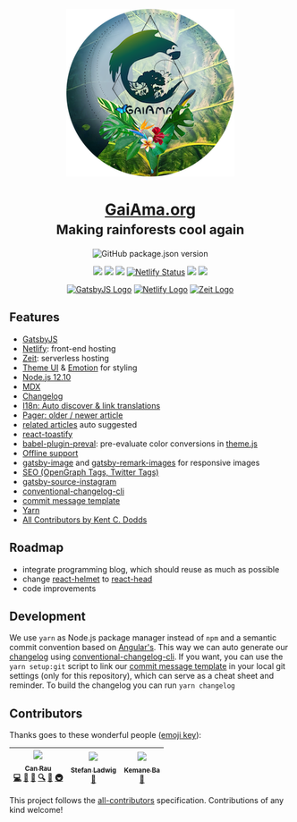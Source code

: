 <p align="center">
  <a href="https://www.gaiama.org/"><img src="src/assets/Kies-Logo-Round_small.png"></a>
</p>

<h1 align="center"><a href="https://www.gaiama.org" title="GaiAma.org">GaiAma.org</a><br>
<small>Making rainforests cool again</small>
</h1>

<p align="center"><img alt="GitHub package.json version" src="https://img.shields.io/github/package-json/v/GaiAma/gaiama.org.svg?style=for-the-badge"></p>

<p align="center">
  <a href="https://donate.gaiama.org/" title="Donate to help us protect more rainforest from being destroyed"><img src="https://img.shields.io/badge/$-support-green.svg"></a>
  <!-- <a href="https://www.gatsbyjs.org" title="Hosted on Netlify"><img src="https://img.shields.io/badge/gatsby-v2-%23663399.svg"/></a> -->
  <a href="#contributors" title="All Contributors"><img src="https://img.shields.io/badge/all_contributors-3-orange.svg"></a>
  <a href="http://makeapullrequest.com/" title="PRs Welcome"><img src="https://img.shields.io/badge/PRs-welcome-brightgreen.svg"></a>
  <!-- <a href="https://david-dm.org/GaiAma/gaiama.org" title="dependencies status"><img src="https://david-dm.org/GaiAma/gaiama.org/status.svg"/></a>
  <a href="https://david-dm.org/GaiAma/gaiama.org?type=dev" title="devDependencies status"><img src="https://david-dm.org/GaiAma/gaiama.org/dev-status.svg"/></a> -->
  <!-- <a href="https://www.netlify.com" title="Frontend hosted on Netlify"><img src="https://img.shields.io/badge/front--end-netlify-%2300b09f.svg"/></a> -->
  <a href="https://www.netlify.com" title="Frontend hosted on Netlify"><img src="https://api.netlify.com/api/v1/badges/8ddceeca-03c4-4027-89e3-e9c98cb03f73/deploy-status" alt="Netlify Status"/></a>
  <a href="https://m.do.co/c/bcef7e4dac88" title="Backend services hosted on DigitalOcean"><img src="https://img.shields.io/badge/back--end-digitalocean-%230069ff.svg"/></a>
  <a href="https://nodejs.org" title="Node.js 10.10"><img src="https://img.shields.io/badge/node.js-10.10-%23026e00.svg"/></a>
</p>

<p align="center">
  <a title="Static Site Generator: GatsbyJS" href="https://www.gatsbyjs.org" target="_blank"><img src="https://www.gaiama.org/gatsby_logo.svg" width="40" alt="GatsbyJS Logo"></a> <a title="Hoster: Netlify" href="https://www.netlify.com" target="_blank"><img src="https://www.gaiama.org/netlify_logo.svg" width="40" alt="Netlify Logo"></a>
  <a title="Serverless: Zeit" href="https://zeit.co/" target="_blank"><img src="https://unpkg.com/simple-icons@latest/icons/zeit.svg" width="40" alt="Zeit Logo"></a>
</p>

## Features

- [GatsbyJS](https://www.gatsbyjs.org/)
- [Netlify](https://www.netlify.com/): front-end hosting
- [Zeit](https://zeit.co): serverless hosting
- [Theme UI](https://theme-ui.com/) & [Emotion](https://emotion.sh/) for styling
- [Node.js 12.10](https://nodejs.org/en/)
- [MDX](https://www.gatsbyjs.org/docs/mdx/)
- [Changelog](CHANGELOG.md)
- [I18n: Auto discover & link translations](gatsby/createPages.js#L47-L80)
- [Pager: older / newer article](gatsby/createResolvers.js#L21-L40)
- [related articles](gatsby/createResolvers.js#L9-L20) auto suggested
- [react-toastify](https://github.com/fkhadra/react-toastify)
- [babel-plugin-preval](https://github.com/kentcdodds/babel-plugin-preval): pre-evaluate color conversions in [theme.js](src/theme.js)
- [Offline support](https://github.com/gatsbyjs/gatsby/tree/master/packages/gatsby-plugin-offline#readme)
- [gatsby-image](https://github.com/gatsbyjs/gatsby/tree/master/packages/gatsby-image#readme) and [gatsby-remark-images](https://github.com/gatsbyjs/gatsby/tree/master/packages/gatsby-remark-images#readme) for responsive images
- [SEO (OpenGraph Tags, Twitter Tags)](src/components/MainLayout/index.js#L195)
- [gatsby-source-instagram](https://github.com/oorestisime/gatsby-source-instagram)
- [conventional-changelog-cli](https://github.com/conventional-changelog/conventional-changelog)
- [commit message template](.github/commit_template)
- [Yarn](https://yarnpkg.com)
- [All Contributors by Kent C. Dodds](https://github.com/kentcdodds/all-contributors)

## Roadmap

- integrate programming blog, which should reuse as much as possible
- change [react-helmet](https://github.com/nfl/react-helmet) to [react-head](https://github.com/tizmagik/react-head)
- code improvements

## Development

We use `yarn` as Node.js package manager instead of `npm` and a semantic commit convention based on [Angular's](https://github.com/angular/angular.js/blob/master/DEVELOPERS.md#-git-commit-guidelines).
This way we can auto generate our [changelog](CHANGELOG.md) using [conventional-changelog-cli](https://github.com/conventional-changelog/conventional-changelog).
If you want, you can use the `yarn setup:git` script to link our [commit message template](.github/commit_template) in your local git settings (only for this repository), which can serve as a cheat sheet and reminder.
To build the changelog you can run `yarn changelog`

## Contributors

Thanks goes to these wonderful people ([emoji key](https://github.com/kentcdodds/all-contributors#emoji-key)):

<!-- ALL-CONTRIBUTORS-LIST:START - Do not remove or modify this section -->
<!-- prettier-ignore -->
| [<img src="https://avatars0.githubusercontent.com/u/5196971?v=4" width="100px;"/><br /><sub><b>Can Rau</b></sub>](https://github.com/CanRau)<br />[💻](https://github.com/GaiAma/gaiama.org/commits?author=CanRau "Code") [🎨](#design-CanRau "Design") [📖](https://github.com/GaiAma/gaiama.org/commits?author=CanRau "Documentation") [🔍](#fundingFinding-CanRau "Funding Finding") [🤔](#ideas-CanRau "Ideas, Planning, & Feedback") [🚇](#infra-CanRau "Infrastructure (Hosting, Build-Tools, etc)") | [<img src="https://avatars3.githubusercontent.com/u/79246?v=4" width="100px;"/><br /><sub><b>Stefan Ladwig</b></sub>](https://github.com/sladwig)<br />[📖](https://github.com/GaiAma/gaiama.org/commits?author=sladwig "Documentation") | [<img src="https://avatars3.githubusercontent.com/u/37178032?v=4" width="100px;"/><br /><sub><b>Kemane Ba</b></sub>](https://github.com/kemane)<br />[🎨](#design-kemane "Design") |
| :---: | :---: | :---: |

<!-- ALL-CONTRIBUTORS-LIST:END -->

This project follows the [all-contributors](https://github.com/kentcdodds/all-contributors) specification. Contributions of any kind welcome!
